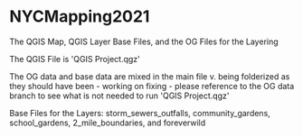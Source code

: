 # NYCMapping2021
The QGIS Map, QGIS Layer Base Files, and the OG Files for the Layering 

The QGIS File is 'QGIS Project.qgz'

The OG data and base data are mixed in the main file v. being folderized as they should have been - working on fixing - please reference to the OG data branch to see what is not needed to run 'QGIS Project.qgz'

Base Files for the Layers: storm_sewers_outfalls, community_gardens, school_gardens, 2_mile_boundaries, and foreverwild 
